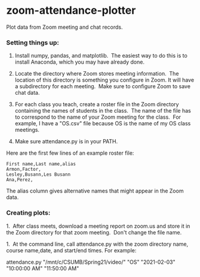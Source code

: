 # zoom-attendance-plotter
Plot data from Zoom meeting and chat records.

### Setting things up:

1. Install numpy, pandas, and matplotlib.  
The easiest way to do this is to install Anaconda, which you may have already done.

1. Locate the directory where Zoom stores meeting information.  
The location of this directory is something you configure in Zoom.
It will have a subdirectory for each meeting.  Make sure to configure 
Zoom to save chat data.  

1. For each class you teach, create a roster file in the Zoom directory
containing the names of students in the class.  The name of the file has 
to correspond to the name of your Zoom meeting for the class.  For example, 
I have a "OS.csv" file because OS is the name of my OS class meetings.

1. Make sure attendance.py is in your PATH.

Here are the first few lines of an example roster file:

    First name,Last name,alias
    Armon,Factor,
    Lesley,Busann,Les Busann
    Ana,Perez,

The alias column gives alternative names that might appear in the Zoom data.

### Creating plots:

1.  After class meets, download a meeting report on zoom.us and store it in the Zoom directory 
for that zoom meeting.  Don't change the file name.

1.  At the command line, call attendance.py with the zoom directory name, course name,date, 
and start/end times.  For example:

attendance.py "/mnt/c/CSUMB/Spring21/video/" "OS" "2021-02-03" "10:00:00 AM" "11:50:00 AM"

